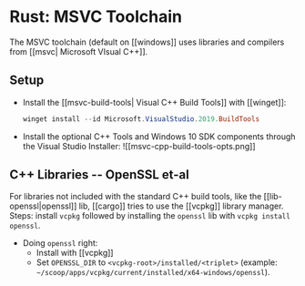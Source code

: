 # Rust: MSVC Toolchain
The MSVC toolchain (default on [[windows]] uses libraries and compilers from [[msvc| Microsoft VIsual C++]]. 

## Setup
- Install the [[msvc-build-tools| Visual C++ Build Tools]] with [[winget]]:
  ```powershell
  winget install --id Microsoft.VisualStudio.2019.BuildTools
  ```
* Install the optional C++ Tools and Windows 10 SDK components through the Visual Studio Installer:
  ![[msvc-cpp-build-tools-opts.png]]

## C++ Libraries -- OpenSSL et-al
For libraries not included with the standard C++ build tools, like the [[lib-openssl|openssl]] lib, [[cargo]] tries to use the [[vcpkg]] library manager. Steps: install `vcpkg` followed by installing the `openssl` lib with `vcpkg install openssl`.

- Doing `openssl` right:
	- Install with [[vcpkg]]
	- Set `OPENSSL_DIR` to `<vcpkg-root>/installed/<triplet>` (example: `~/scoop/apps/vcpkg/current/installed/x64-windows/openssl`).
